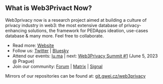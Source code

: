 ## What is Web3Privact Now?

Web3privacy now is a research project aimed at building a culture of privacy industry in web3: the most extensive database of privacy-enhancing solutions, the framework for PEDApps ideation, use-cases database & many more. Feel free to collaborate.

- Read more: [Website](http://web3privacy.info/)
- Follow us: [Twitter](http://twitter.com/web3privacy) | [Bluesky](https://staging.bsky.app/profile/web3privacy.info)
- Attend our events: [lu.ma](https://lu.ma/web3privacy) | next: [Web3Privacy Summit #1](https://prague.web3privacy.info/) (June 5, 2023 @ Prague)
- Join our community: [Forum](https://forum.web3privacy.info/) | [Matrix](https://matrix.to/#/#web3privacy:gwei.cz) | [Signal](https://chat.web3privacy.info/)

Mirrors of our repositories can be found at: [git.gwei.cz/web3privacy](https://git.gwei.cz/web3privacy)
